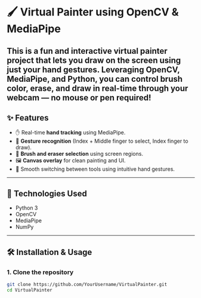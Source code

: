 # 🖌️ Virtual Painter using OpenCV & MediaPipe

This is a fun and interactive virtual painter project that lets you draw on the screen using just your **hand gestures**. Leveraging **OpenCV**, **MediaPipe**, and **Python**, you can control brush color, erase, and draw in real-time through your webcam — no mouse or pen required!
---

## ✨ Features

- ✋ Real-time **hand tracking** using MediaPipe.
- 🧠 **Gesture recognition** (Index + Middle finger to select, Index finger to draw).
- 🎨 **Brush and eraser selection** using screen regions.
- 🖼️ **Canvas overlay** for clean painting and UI.
- 🔄 Smooth switching between tools using intuitive hand gestures.

---

## 🧰 Technologies Used

- Python 3
- OpenCV
- MediaPipe
- NumPy

---

## 🛠️ Installation & Usage

### 1. Clone the repository
```bash
git clone https://github.com/YourUsername/VirtualPainter.git
cd VirtualPainter

